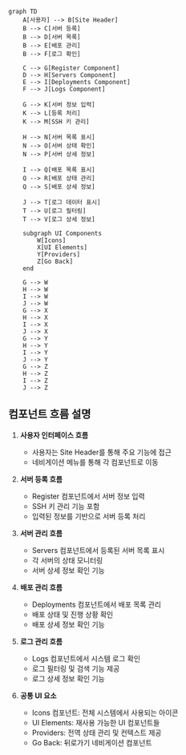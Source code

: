 ```mermaid
graph TD
    A[사용자] --> B[Site Header]
    B --> C[서버 등록]
    B --> D[서버 목록]
    B --> E[배포 관리]
    B --> F[로그 확인]

    C --> G[Register Component]
    D --> H[Servers Component]
    E --> I[Deployments Component]
    F --> J[Logs Component]

    G --> K[서버 정보 입력]
    K --> L[등록 처리]
    K --> M[SSH 키 관리]

    H --> N[서버 목록 표시]
    N --> O[서버 상태 확인]
    N --> P[서버 상세 정보]

    I --> Q[배포 목록 표시]
    Q --> R[배포 상태 관리]
    Q --> S[배포 상세 정보]

    J --> T[로그 데이터 표시]
    T --> U[로그 필터링]
    T --> V[로그 상세 정보]

    subgraph UI Components
        W[Icons]
        X[UI Elements]
        Y[Providers]
        Z[Go Back]
    end

    G --> W
    H --> W
    I --> W
    J --> W
    G --> X
    H --> X
    I --> X
    J --> X
    G --> Y
    H --> Y
    I --> Y
    J --> Y
    G --> Z
    H --> Z
    I --> Z
    J --> Z
```

## 컴포넌트 흐름 설명

1. **사용자 인터페이스 흐름**

   - 사용자는 Site Header를 통해 주요 기능에 접근
   - 네비게이션 메뉴를 통해 각 컴포넌트로 이동

2. **서버 등록 흐름**

   - Register 컴포넌트에서 서버 정보 입력
   - SSH 키 관리 기능 포함
   - 입력된 정보를 기반으로 서버 등록 처리

3. **서버 관리 흐름**

   - Servers 컴포넌트에서 등록된 서버 목록 표시
   - 각 서버의 상태 모니터링
   - 서버 상세 정보 확인 기능

4. **배포 관리 흐름**

   - Deployments 컴포넌트에서 배포 목록 관리
   - 배포 상태 및 진행 상황 확인
   - 배포 상세 정보 확인 기능

5. **로그 관리 흐름**

   - Logs 컴포넌트에서 시스템 로그 확인
   - 로그 필터링 및 검색 기능 제공
   - 로그 상세 정보 확인 기능

6. **공통 UI 요소**
   - Icons 컴포넌트: 전체 시스템에서 사용되는 아이콘
   - UI Elements: 재사용 가능한 UI 컴포넌트들
   - Providers: 전역 상태 관리 및 컨텍스트 제공
   - Go Back: 뒤로가기 네비게이션 컴포넌트
